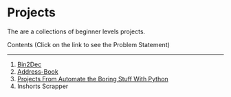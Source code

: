# Projects
The are a collections of beginner levels projects.

Contents (Click on the link to see the Problem Statement)
___
1. [Bin2Dec](https://github.com/florinpop17/app-ideas/blob/master/Projects/1-Beginner/Bin2Dec-App.md "Bin2Dec")
1. [Address-Book](https://github.com/swarupsarangi113/py-projects/blob/master/Address-Book/README.md "Problem Desription for Address-Book")
1. [Projects From Automate the Boring Stuff With Python](https://github.com/swarupsarangi113/py-projects/tree/master/Projects%20from%20Automate%20the%20Boring%20Stuff)
1. Inshorts Scrapper